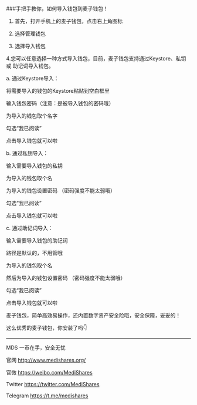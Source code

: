###手把手教你，如何导入钱包到麦子钱包！

1. 首先，打开手机上的麦子钱包，点击右上角图标


2. 选择管理钱包


3. 选择导入钱包


4.您可以任意选择一种方式导入钱包，目前，麦子钱包支持通过Keystore、私钥 或 助记词导入钱包。


a. 通过Keystore导入：

将需要导入的钱包的Keystore粘贴到空白框里

输入钱包密码（注意：是被导入钱包的密码哦）

为导入的钱包取个名字

勾选“我已阅读”

点击导入钱包就可以啦


b. 通过私钥导入：

输入需要导入钱包的私钥

为导入的钱包取个名

为导入的钱包设置密码 （密码强度不能太弱哦）

勾选“我已阅读”

点击导入钱包就可以啦


c. 通过助记词导入：

输入需要导入钱包的助记词

路径是默认的，不用管哦

为导入的钱包取个名

然后为导入的钱包设置密码 （密码强度不能太弱哦）

勾选“我已阅读”

点击导入钱包就可以啦






麦子钱包，简单高效易操作，还内置数字资产安全险哦，安全保障，妥妥的！

这么优秀的麦子钱包，你安装了吗👇



---------

MDS 一币在手，安全无忧

官网 http://www.medishares.org/

官微 https://weibo.com/MediShares

Twitter https://twitter.com/MediShares

Telegram https://t.me/medishares
